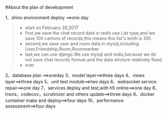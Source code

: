 #About the plan of devekopment

1、shinx environment deploy   ==>one day
> * start on February 26,2017
> * first,we save the chat record data in redis use List type,and we save 100 cartons of records,this means this list's lenth is 100.
> * second,we save user and room data in mysql,including User,Friendship,Room,Roommerber
> * last,we can use django.We use mysql and redis,because we do not save chat records forever,and the data strcture relatively fixed.
> * over

2、database plan	==>oneday
3、model layer==>three days
4、views layer==>three days
5、unit test module==>two days
6、websocket service repair==>one day
7、services deploy and test,with h5 online==>one day
8、travis，codecov，scrutinizer and others update==>three days
9、docker container make and deploy==>four days
10、performance assessment==>four days